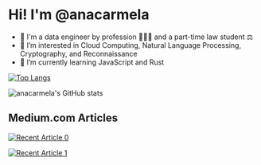 # Hi! I'm @anacarmela  

- 👋 I'm a data engineer by profession 👩🏻‍💻 and a part-time law student ⚖️
- 👀 I’m interested in Cloud Computing, Natural Language Processing, Cryptography, and Reconnaissance
- 🌱 I’m currently learning JavaScript and Rust

[![Top Langs](https://github-readme-stats.vercel.app/api/top-langs/?username=anacarmela&layout=compact&langs_count=7&theme=tokyonight)](https://github.com/anacarmela/github-readme-stats)

![anacarmela's GitHub stats](https://github-readme-stats.vercel.app/api?username=anacarmela&theme=tokyonight&show_icons=true) 

## Medium.com Articles

<a target="_blank" href="https://github-readme-medium-recent-article.vercel.app/medium/@anacarmela/0"><img src="https://github-readme-medium-recent-article.vercel.app/medium/@anacarmela/0" alt="Recent Article 0"> 

<a target="_blank" href="https://github-readme-medium-recent-article.vercel.app/medium/@anacarmela/1"><img src="https://github-readme-medium-recent-article.vercel.app/medium/@anacarmela/1" alt="Recent Article 1"> 




<!---
anacarmela/anacarmela is a ✨ special ✨ repository because its `README.md` (this file) appears on your GitHub profile.
You can click the Preview link to take a look at your changes.
--->
